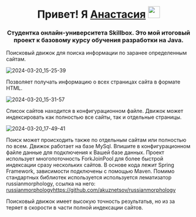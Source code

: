 <h1 align="center">Привет! Я <a href="https://daniilshat.ru/" target="_blank">Анастасия</a> 
<img src="https://github.com/blackcater/blackcater/raw/main/images/Hi.gif" height="32"/></h1>
<h3 align="center">Студентка онлайн-университета Skillbox. Это мой итоговый проект к базовому курсу обучения разработки на Java.</h3>
Поисковый движок для поиска информации по заранее определенным сайтам.

![2024-03-20_15-25-39](https://github.com/AnastasiyaVetrova/SearchEngine/assets/145038107/63a2c3da-6cd3-4d2e-aa9e-6d7c1bbecdb9)

Позволяет получать информацию о всех страницах сайта в формате HTML.

![2024-03-20_15-31-57](https://github.com/AnastasiyaVetrova/SearchEngine/assets/145038107/5283bd13-2b4c-4580-b877-a4a9067d0a1d)

  Список сайтов находится в конфигурационном файле. Движок может индексировать как полностью все сайты, так и отдельные страницы.
  
  ![2024-03-20_17-49-41](https://github.com/AnastasiyaVetrova/SearchEngine/assets/145038107/962b7186-b94c-4a25-8601-c81c1b99b4eb)


  Поиск может происходить также по отдельным сайтам или полностью по всем.
  Движок работает на базе MySql. Впишите в конфигурационном файле данные для подключения к Вашей базе данных.
Проект использует многопоточность ForkJoinPool для более быстрой индексации сразу нескольких сайтов.
В основе кода лежит Spring Framework, зависимости подключены с помощью Maven.
Помимо стандартных библиотек используется используется лематизатор russianmorphology, ссылка на него: 
[russianmorphology](https://github.com/akuznetsov/russianmorphology)https://github.com/akuznetsov/russianmorphology

Поисковый движок имеет высокую точность результатьв, но из за теряет в скорости в части полной индексации сайтов.
